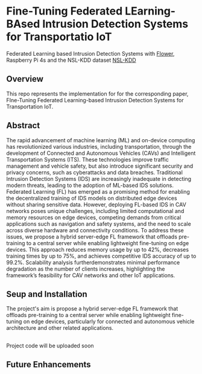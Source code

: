 # Fine-Tuning Federated LEarning-BAsed Intrusion Detection Systems for Transportatio IoT
Federated Learning based Intrusion Detection Systems with [Flower](https://github.com/adap/flower), Raspberry Pi 4s and the NSL-KDD dataset [NSL-KDD](https://www.kaggle.com/datasets/hassan06/nslkdd)

## Overview

This repo represents the implementation for for the corresponding paper, FIne-Tuning Federated Learning-based Intrusion Detection Systems for Transportation IoT. 

## Abstract
The rapid advancement of machine learning (ML) and on-device computing has revolutionized various industries, including transportation, through the development of Connected and Autonomous Vehicles (CAVs) and Intelligent Transportation Systems (ITS). These technologies improve traffic management and vehicle safety, but also introduce significant security and privacy concerns, such as cyberattacks and data breaches. Traditional Intrusion Detection Systems (IDS) are increasingly inadequate in detecting modern threats, leading to the adoption of ML-based IDS solutions. Federated Learning (FL) has emerged as a promising method for enabling the decentralized training of IDS models on distributed edge devices without sharing sensitive data. However, deploying FL-based IDS in CAV networks poses unique challenges, including limited computational and memory resources on edge devices, competing demands from critical applications such as navigation and safety systems, and the need to scale across diverse hardware and connectivity conditions. To address these issues, we propose a hybrid server-edge FL framework that offloads pre-training to a central server while enabling lightweight fine-tuning on edge devices. This approach reduces memory usage by up to 42%, decreases training times by up to 75%, and achieves competitive IDS accuracy of up to 99.2%. Scalability analysis furtherdemonstrates minimal performance degradation as the number of clients increases, highlighting the framework’s feasibility for CAV networks and other IoT applications.





## Seup and Installation
The project's aim is propose a hybrid server-edge FL framework that offloads pre-training to a central server while enabling lightweight fine-tuning on edge devices, particularly for connected and autonomous vehicle architecture and other related applications. 



## 
Project code will be uploaded soon
## Future Enhancements

